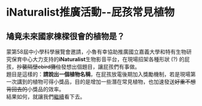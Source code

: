 # iNaturalist推廣活動--屁孩常見植物
## 鳩竟未來國家棟樑很會的植物是？
蒙第58屆中小學科學展覽會邀請，小魯有幸協助推廣國立嘉義大學和特有生物研究保育中心大力支持的**iNaturalist**生物影音平台，在現場招架各種形狀 (?) 的屁孩，<del>抄襲隔壁ebird攤位</del>發想出個題目，讓屁孩們有事做。<br>
題目是這樣的：**請說出一個植物名稱**，在屁孩放電後期加入獎勵機制，若是現場第一次講到的植物可得小獎品，目的是增加一些潛在常見植物，也加速發送<del>好重不想背回去的</del>小獎品的效率。<br>
結果如何，就讓我們[繼續](https://chestnut123tw.github.io/iNat/iNat_exhib.html)看下去。
